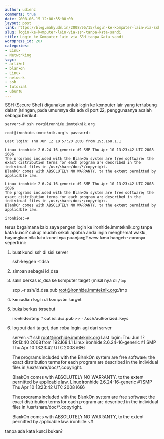 ```yaml
---
author: udienz
comments: true
date: 2008-06-15 12:00:35+00:00
layout: post
link: https://blog.mahyudd.in/2008/06/15/login-ke-komputer-lain-via-ssh-tanpa-kata-sandi.html
slug: login-ke-komputer-lain-via-ssh-tanpa-kata-sandi
title: Login ke Komputer lain via SSH tanpa Kata sandi
wordpress_id: 203
categories:
- Linux
- Networking
tags:
- artikel
- blankon
- Linux
- network
- ssh
- tutorial
- ubuntu
---
```


SSH (Secure Shell) digunakan untuk login ke komputer lain yang terhubung dalam jaringan, pada umumnya dia ada di port 22, penggunaanya adalah sebagai berikut:

    
    server:~# ssh root@ironhide.immteknik.org
    
    root@ironhide.immteknik.org's password:
    
    Last login: Thu Jun 12 18:57:20 2008 from 192.168.1.1
    
    Linux ironhide 2.6.24-16-generic #1 SMP Thu Apr 10 13:23:42 UTC 2008 i686
    The programs included with the BlankOn system are free software; the exact distribution terms for each program are described in the individual files in /usr/share/doc/*/copyright.
    BlankOn comes with ABSOLUTELY NO WARRANTY, to the extent permitted by applicable law.
    
    Linux ironhide 2.6.24-16-generic #1 SMP Thu Apr 10 13:23:42 UTC 2008 i686
    The programs included with the BlankOn system are free software; the exact distribution terms for each program are described in the individual files in /usr/share/doc/*/copyright.
    BlankOn comes with ABSOLUTELY NO WARRANTY, to the extent permitted by applicable law.
    
    ironhide:~#


terus bagaimana kalo saya pengen login ke ironhide.immteknik.org tanpa kata kunci? cukup mudah sekali apabila anda ingin menghemat waktu, bayangkan bila kata kunci nya puanjang? wew lama bangetz: caranya seperti ini:
1. buat kunci ssh di sisi server

    
    ssh-keygen -t dsa


2. simpan sebagai id_dsa

3. salin berkas id_dsa ke komputer target (misal nya di `/tmp`

    
    scp .-r ssh/id_dsa.pub root@ironhide.immteknik.org:/tmp


4. kemudian login di komputer target

5. buka berkas tersebut

    
    ironhide:/tmp # cat id_dsa.pub >> ~/.ssh/authorized_keys


6. log out dari target, dan coba login lagi dari server

    
    server:~# ssh root@ironhide.immteknik.org
    Last login: Thu Jun 12 19:13:40 2008 from 192.168.1.1
    Linux ironhide 2.6.24-16-generic #1 SMP Thu Apr 10 13:23:42 UTC 2008 i686
    
    The programs included with the BlankOn system are free software;
    the exact distribution terms for each program are described in the
    individual files in /usr/share/doc/*/copyright.
    
    BlankOn comes with ABSOLUTELY NO WARRANTY, to the extent permitted by
    applicable law.
    Linux ironhide 2.6.24-16-generic #1 SMP Thu Apr 10 13:23:42 UTC 2008 i686
    
    The programs included with the BlankOn system are free software;
    the exact distribution terms for each program are described in the
    individual files in /usr/share/doc/*/copyright.
    
    BlankOn comes with ABSOLUTELY NO WARRANTY, to the extent permitted by
    applicable law.
    ironhide:~#


tanpa ada kata kunci bukan?
